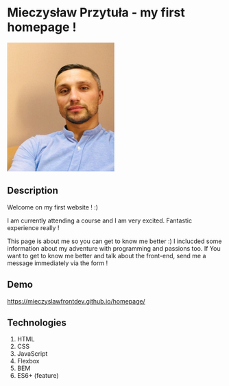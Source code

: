 # Mieczysław Przytuła - my first homepage !

<img class="section__myPhoto js-myPhoto" src="./img/my photo.jpg" alt="Moje zdjecie" width=250px height=300px>

## Description

Welcome on my first website ! :) 

I am currently attending a course and I am very excited. Fantastic experience really ! 

This page is about me so you can get to know me better :)
I inclucded some information about my adventure with programming and passions too.
If You want to get to know me better and talk about the front-end, send me a message immediately via the form !

## Demo

https://mieczyslawfrontdev.github.io/homepage/

## Technologies

1. HTML
2. CSS
3. JavaScript
4. Flexbox
5. BEM
6. ES6+ (feature) 



